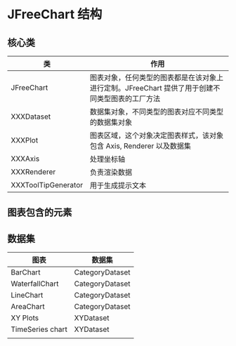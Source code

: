 # JFreeChart 结构

## 核心类

| 类                  | 作用                                                         |
| ------------------- | ------------------------------------------------------------ |
| JFreeChart          | 图表对象，任何类型的图表都是在该对象上进行定制。JFreeChart 提供了用于创建不同类型图表的工厂方法 |
| XXXDataset          | 数据集对象，不同类型的图表对应不同类型的数据集对象           |
| XXXPlot             | 图表区域，这个对象决定图表样式，该对象包含 Axis, Renderer 以及数据集 |
| XXXAxis             | 处理坐标轴                                                   |
| XXXRenderer         | 负责渲染数据                                                 |
| XXXToolTipGenerator | 用于生成提示文本                                             |

## 图表包含的元素



## 数据集

| 图表             | 数据集          |
| ---------------- | --------------- |
| BarChart         | CategoryDataset |
| WaterfallChart   | CategoryDataset |
| LineChart        | CategoryDataset |
| AreaChart        | CategoryDataset |
| XY Plots         | XYDataset       |
| TimeSeries chart | XYDataset       |
|                  |                 |





